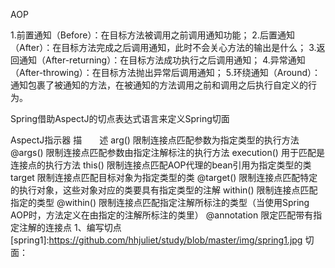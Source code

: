 AOP

1.前置通知（Before）：在目标方法被调用之前调用通知功能； 2.后置通知（After）：在目标方法完成之后调用通知，此时不会关心方法的输出是什么； 3.返回通知（After-returning）：在目标方法成功执行之后调用通知； 4.异常通知（After-throwing）：在目标方法抛出异常后调用通知； 5.环绕通知（Around）：通知包裹了被通知的方法，在被通知的方法调用之前和调用之后执行自定义的行为。

Spring借助AspectJ的切点表达式语言来定义Spring切面

AspectJ指示器 描　　述
arg() 限制连接点匹配参数为指定类型的执行方法
@args() 限制连接点匹配参数由指定注解标注的执行方法
execution() 用于匹配是连接点的执行方法
this() 限制连接点匹配AOP代理的bean引用为指定类型的类
target 限制连接点匹配目标对象为指定类型的类
@target() 限制连接点匹配特定的执行对象，这些对象对应的类要具有指定类型的注解
within() 限制连接点匹配指定的类型
@within() 限制连接点匹配指定注解所标注的类型（当使用Spring AOP时，方法定义在由指定的注解所标注的类里）
@annotation 限定匹配带有指定注解的连接点
1、编写切点
[spring1]:https://github.com/hhjuliet/study/blob/master/img/spring1.jpg
切面：

